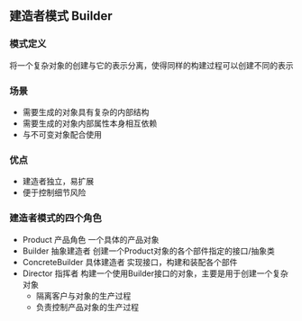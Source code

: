 ## 建造者模式 Builder

### 模式定义
将一个复杂对象的创建与它的表示分离，使得同样的构建过程可以创建不同的表示

### 场景
* 需要生成的对象具有复杂的内部结构
* 需要生成的对象内部属性本身相互依赖
* 与不可变对象配合使用

### 优点
* 建造者独立，易扩展
* 便于控制细节风险

### 建造者模式的四个角色
* Product 产品角色 一个具体的产品对象
* Builder 抽象建造者 创建一个Product对象的各个部件指定的接口/抽象类
* ConcreteBuilder 具体建造者 实现接口，构建和装配各个部件
* Director 指挥者 构建一个使用Builder接口的对象，主要是用于创建一个复杂对象
  * 隔离客户与对象的生产过程
  * 负责控制产品对象的生产过程